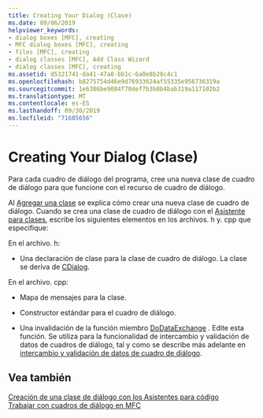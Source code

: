 ```yaml
---
title: Creating Your Dialog (Clase)
ms.date: 09/06/2019
helpviewer_keywords:
- dialog boxes [MFC], creating
- MFC dialog boxes [MFC], creating
- files [MFC], creating
- dialog classes [MFC], Add Class Wizard
- dialog classes [MFC], creating
ms.assetid: d5321741-da41-47a8-bb1c-6a0e8b28c4c1
ms.openlocfilehash: b8275754d46e9d76933624af55335e956736319a
ms.sourcegitcommit: 1e6386be9084f70def7b3b8b4bab319a117102b2
ms.translationtype: MT
ms.contentlocale: es-ES
ms.lasthandoff: 09/30/2019
ms.locfileid: "71685656"
---
```

# <a name="creating-your-dialog-class"></a>Creating Your Dialog (Clase)

Para cada cuadro de diálogo del programa, cree una nueva clase de cuadro de diálogo para que funcione con el recurso de cuadro de diálogo.

Al [Agregar una clase](../ide/adding-a-class-visual-cpp.md) se explica cómo crear una nueva clase de cuadro de diálogo. Cuando se crea una clase de cuadro de diálogo con el [Asistente para clases](reference/mfc-class-wizard.md), escribe los siguientes elementos en los archivos. h y. cpp que especifique:

En el archivo. h:

- Una declaración de clase para la clase de cuadro de diálogo. La clase se deriva de [CDialog](../mfc/reference/cdialog-class.md).

En el archivo. cpp:

- Mapa de mensajes para la clase.

- Constructor estándar para el cuadro de diálogo.

- Una invalidación de la función miembro [DoDataExchange](../mfc/reference/cwnd-class.md#dodataexchange) . Edite esta función. Se utiliza para la funcionalidad de intercambio y validación de datos de cuadros de diálogo, tal y como se describe más adelante en [intercambio y validación de datos de cuadro de diálogo](../mfc/dialog-data-exchange-and-validation.md).

## <a name="see-also"></a>Vea también

[Creación de una clase de diálogo con los Asistentes para código](../mfc/creating-a-dialog-class-with-code-wizards.md)<br/>
[Trabajar con cuadros de diálogo en MFC](../mfc/life-cycle-of-a-dialog-box.md)
